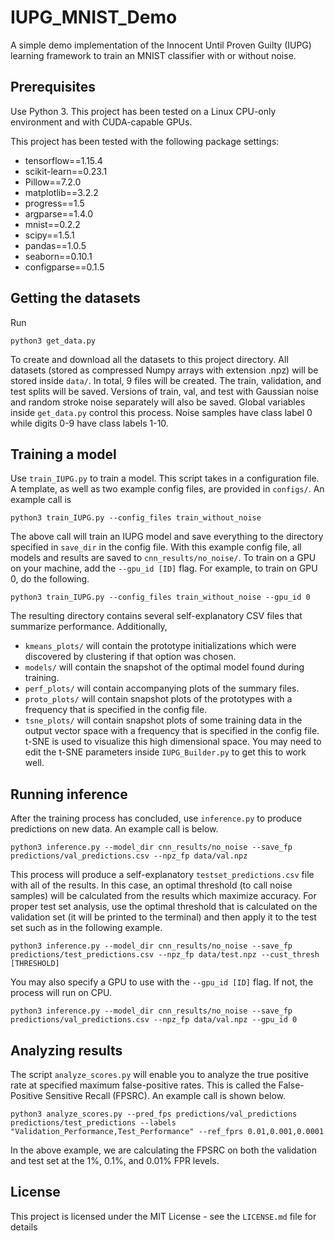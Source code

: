 # IUPG_MNIST_Demo

A simple demo implementation of the Innocent Until Proven Guilty (IUPG) learning framework to train an MNIST classifier with or without noise.

## Prerequisites

Use Python 3. This project has been tested on a Linux CPU-only environment and with CUDA-capable GPUs.

This project has been tested with the following package settings:

* tensorflow==1.15.4
* scikit-learn==0.23.1
* Pillow==7.2.0
* matplotlib==3.2.2
* progress==1.5
* argparse==1.4.0
* mnist==0.2.2
* scipy==1.5.1
* pandas==1.0.5
* seaborn==0.10.1
* configparse==0.1.5

## Getting the datasets

Run

```
python3 get_data.py
```

To create and download all the datasets to this project directory. All datasets (stored as compressed Numpy arrays with extension .npz) will be stored inside `data/`. In total, 9 files will be created. The train, validation, and test splits will be saved. Versions of train, val, and test with Gaussian noise and random stroke noise separately will also be saved. Global variables inside `get_data.py` control this process. Noise samples have class label 0 while digits 0-9 have class labels 1-10.

## Training a model

Use `train_IUPG.py` to train a model. This script takes in a configuration file. A template, as well as two example config files, are provided in `configs/`. An example call is

```
python3 train_IUPG.py --config_files train_without_noise
```

The above call will train an IUPG model and save everything to the directory specified in `save_dir` in the config file. With this example config file, all models and results are saved to `cnn_results/no_noise/`. To train on a GPU on your machine, add the `--gpu_id [ID]` flag. For example, to train on GPU 0, do the following.

```
python3 train_IUPG.py --config_files train_without_noise --gpu_id 0
```

The resulting directory contains several self-explanatory CSV files that summarize performance. Additionally,

* `kmeans_plots/` will contain the prototype initializations which were discovered by clustering if that option was chosen.
* `models/` will contain the snapshot of the optimal model found during training.
* `perf_plots/` will contain accompanying plots of the summary files.
* `proto_plots/` will contain snapshot plots of the prototypes with a frequency that is specified in the config file.
* `tsne_plots/` will contain snapshot plots of some training data in the output vector space with a frequency that is specified in the config file. t-SNE is used to visualize this high dimensional space. You may need to edit the t-SNE parameters inside `IUPG_Builder.py` to get this to work well.

## Running inference

After the training process has concluded, use `inference.py` to produce predictions on new data. An example call is below.

```
python3 inference.py --model_dir cnn_results/no_noise --save_fp predictions/val_predictions.csv --npz_fp data/val.npz
```

This process will produce a self-explanatory `testset_predictions.csv` file with all of the results. In this case, an optimal threshold (to call noise samples) will be calculated from the results which maximize accuracy. For proper test set analysis, use the optimal threshold that is calculated on the validation set (it will be printed to the terminal) and then apply it to the test set such as in the following example.

```
python3 inference.py --model_dir cnn_results/no_noise --save_fp predictions/test_predictions.csv --npz_fp data/test.npz --cust_thresh [THRESHOLD]
```

You may also specify a GPU to use with the `--gpu_id [ID]` flag. If not, the process will run on CPU.

```
python3 inference.py --model_dir cnn_results/no_noise --save_fp predictions/val_predictions.csv --npz_fp data/val.npz --gpu_id 0
```

## Analyzing results

The script `analyze_scores.py` will enable you to analyze the true positive rate at specified maximum false-positive rates. This is called the False-Positive Sensitive Recall (FPSRC). An example call is shown below.

```
python3 analyze_scores.py --pred_fps predictions/val_predictions predictions/test_predictions --labels "Validation_Performance,Test_Performance" --ref_fprs 0.01,0.001,0.0001
```

In the above example, we are calculating the FPSRC on both the validation and test set at the 1%, 0.1%, and 0.01% FPR levels.

## License

This project is licensed under the MIT License - see the `LICENSE.md` file for details
